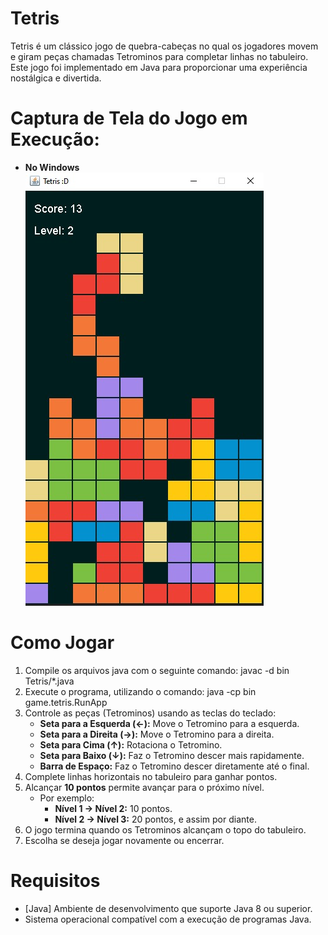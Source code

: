 # Tetris

Tetris é um clássico jogo de quebra-cabeças no qual os jogadores movem e giram peças chamadas Tetrominos para completar linhas no tabuleiro. Este jogo foi implementado em Java para proporcionar uma experiência nostálgica e divertida.

# Captura de Tela do Jogo em Execução:

- **No Windows**  
![Tela do Jogo Tetris](assets/gameplay-windows.png)

# Como Jogar

1) Compile os arquivos java com o seguinte comando: javac -d bin Tetris/*.java
2) Execute o programa, utilizando o comando: java -cp bin game.tetris.RunApp
3) Controle as peças (Tetrominos) usando as teclas do teclado:
   - **Seta para a Esquerda (←):** Move o Tetromino para a esquerda.
   - **Seta para a Direita (→):** Move o Tetromino para a direita.
   - **Seta para Cima (↑):** Rotaciona o Tetromino.
   - **Seta para Baixo (↓):** Faz o Tetromino descer mais rapidamente.
   - **Barra de Espaço:** Faz o Tetromino descer diretamente até o final.
4) Complete linhas horizontais no tabuleiro para ganhar pontos.
5) Alcançar **10 pontos** permite avançar para o próximo nível.
   - Por exemplo:
     - **Nível 1 → Nível 2:** 10 pontos.
     - **Nível 2 → Nível 3:** 20 pontos, e assim por diante.
6) O jogo termina quando os Tetrominos alcançam o topo do tabuleiro.
7) Escolha se deseja jogar novamente ou encerrar.

# Requisitos

- [Java] Ambiente de desenvolvimento que suporte Java 8 ou superior.
- Sistema operacional compatível com a execução de programas Java.